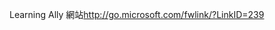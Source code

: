 <Token xmlns:xlink="http://www.w3.org/1999/xlink"><externalLink xmlns="http://ddue.schemas.microsoft.com/authoring/2003/5"><linkText>Learning Ally 網站</linkText><linkUri>http://go.microsoft.com/fwlink/?LinkID=239</linkUri></externalLink></Token>

<!--HONumber=May16_HO2-->


